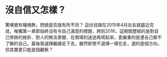 沒自信又怎樣？
=======
驚嘆號有種掩飾，問號是否就有所不同？
這份目錄在2015年4月左右就趨近完成，唯獨第一章節始終沒有令自己滿意的標題，跨到2016，這期間歷經的是對自己慘跌的挫折、對人的無法掌握、在商場的迷途再爬起來，更嚴重的是連自己都不了解的自己。最後我選擇繼續走下去，雖然即使不選擇一樣在走，選的是個方向，但其實更只能是個觀察？

